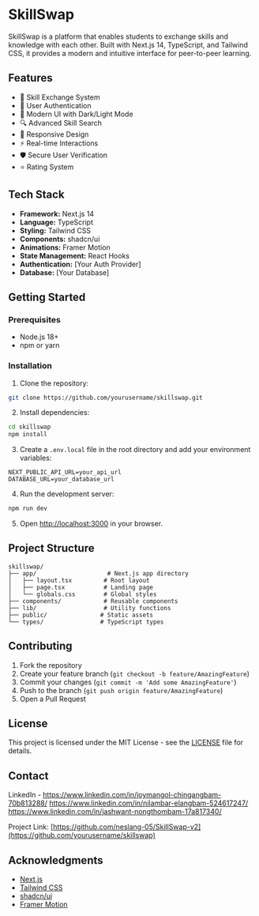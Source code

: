
# SkillSwap

SkillSwap is a platform that enables students to exchange skills and knowledge with each other. Built with Next.js 14, TypeScript, and Tailwind CSS, it provides a modern and intuitive interface for peer-to-peer learning.

## Features

- 🔄 Skill Exchange System
- 👥 User Authentication
- 🎨 Modern UI with Dark/Light Mode
- 🔍 Advanced Skill Search
- 📱 Responsive Design
- ⚡ Real-time Interactions
- 🛡️ Secure User Verification
- ⭐ Rating System

## Tech Stack

- **Framework:** Next.js 14
- **Language:** TypeScript
- **Styling:** Tailwind CSS
- **Components:** shadcn/ui
- **Animations:** Framer Motion
- **State Management:** React Hooks
- **Authentication:** [Your Auth Provider]
- **Database:** [Your Database]

## Getting Started

### Prerequisites

- Node.js 18+ 
- npm or yarn

### Installation

1. Clone the repository:
```bash
git clone https://github.com/yourusername/skillswap.git
```

2. Install dependencies:
```bash
cd skillswap
npm install
```

3. Create a `.env.local` file in the root directory and add your environment variables:
```env
NEXT_PUBLIC_API_URL=your_api_url
DATABASE_URL=your_database_url
```

4. Run the development server:
```bash
npm run dev
```

5. Open [http://localhost:3000](http://localhost:3000) in your browser.

## Project Structure

```
skillswap/
├── app/                    # Next.js app directory
│   ├── layout.tsx         # Root layout
│   ├── page.tsx           # Landing page
│   └── globals.css        # Global styles
├── components/            # Reusable components
├── lib/                   # Utility functions
├── public/               # Static assets
└── types/                # TypeScript types
```


## Contributing

1. Fork the repository
2. Create your feature branch (`git checkout -b feature/AmazingFeature`)
3. Commit your changes (`git commit -m 'Add some AmazingFeature'`)
4. Push to the branch (`git push origin feature/AmazingFeature`)
5. Open a Pull Request

## License

This project is licensed under the MIT License - see the [LICENSE](LICENSE) file for details.

## Contact

LinkedIn -
 https://www.linkedin.com/in/joymangol-chingangbam-70b813288/ 
https://www.linkedin.com/in/nilambar-elangbam-524617247/
https://www.linkedin.com/in/jashwant-nongthombam-17a817340/

Project Link: [https://github.com/neslang-05/SkillSwap-v2](https://github.com/yourusername/skillswap)

## Acknowledgments

- [Next.js](https://nextjs.org/)
- [Tailwind CSS](https://tailwindcss.com/)
- [shadcn/ui](https://ui.shadcn.com/)
- [Framer Motion](https://www.framer.com/motion/)



